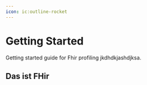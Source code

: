 ```yaml
---
icon: ic:outline-rocket
---
```

# Getting Started

Getting started guide for Fhir profiling  jkdhdkjashdjksa.

## Das ist FHir

